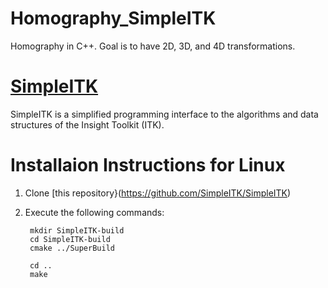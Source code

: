 # Homography_SimpleITK
Homography in C++. Goal is to have 2D, 3D, and 4D transformations. 

# [SimpleITK](https://simpleitk.readthedocs.io/en/master/about.html)

SimpleITK is a simplified programming interface to the algorithms and data structures of the Insight Toolkit (ITK).

# Installaion Instructions for Linux

1. Clone [this repository}(https://github.com/SimpleITK/SimpleITK)
2. Execute the following commands:
        
        mkdir SimpleITK-build
        cd SimpleITK-build
        cmake ../SuperBuild
        
        cd ..
        make
